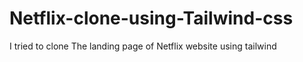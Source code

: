 # Netflix-clone-using-Tailwind-css
I tried to clone The landing page of Netflix website using tailwind 
